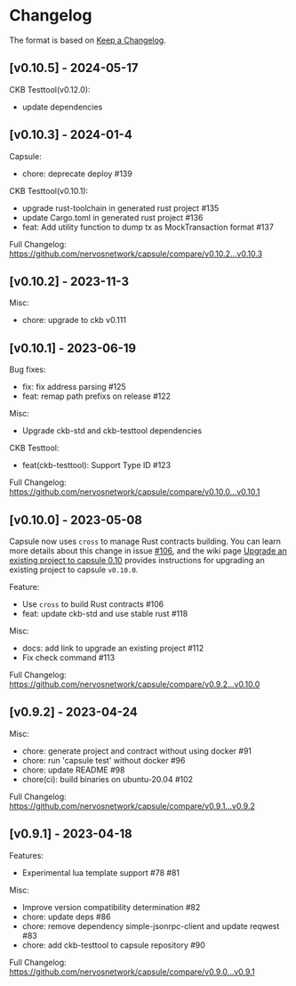# Changelog

The format is based on [Keep a Changelog](https://keepachangelog.com).

## [v0.10.5] - 2024-05-17

CKB Testtool(v0.12.0):

* update dependencies

## [v0.10.3] - 2024-01-4

Capsule:

* chore: deprecate deploy #139

CKB Testtool(v0.10.1):

* upgrade rust-toolchain in generated rust project #135
* update Cargo.toml in generated rust project #136
* feat: Add utility function to dump tx as MockTransaction format #137

Full Changelog: https://github.com/nervosnetwork/capsule/compare/v0.10.2...v0.10.3

## [v0.10.2] - 2023-11-3

Misc:

* chore: upgrade to ckb v0.111

## [v0.10.1] - 2023-06-19

Bug fixes:

* fix: fix address parsing #125
* feat: remap path prefixs on release #122

Misc:

* Upgrade ckb-std and ckb-testtool dependencies


CKB Testtool:

* feat(ckb-testtool): Support Type ID #123


Full Changelog: https://github.com/nervosnetwork/capsule/compare/v0.10.0...v0.10.1

## [v0.10.0] - 2023-05-08

Capsule now uses `cross` to manage Rust contracts building. You can learn more details about this change in issue [#106](https://github.com/nervosnetwork/capsule/pull/106), and the wiki page [Upgrade an existing project to capsule 0.10](https://github.com/nervosnetwork/capsule/wiki/Upgrade-an-existing-project-to-capsule-0.10) provides instructions for upgrading an existing project to capsule `v0.10.0`.

Feature:

* Use `cross` to build Rust contracts #106
* feat: update ckb-std and use stable rust #118

Misc:

* docs: add link to upgrade an existing project #112
* Fix check command #113

Full Changelog: https://github.com/nervosnetwork/capsule/compare/v0.9.2...v0.10.0

## [v0.9.2] - 2023-04-24

Misc:

* chore: generate project and contract without using docker #91
* chore: run 'capsule test' without docker #96
* chore: update README #98
* chore(ci): build binaries on ubuntu-20.04 #102

Full Changelog: https://github.com/nervosnetwork/capsule/compare/v0.9.1...v0.9.2

## [v0.9.1] - 2023-04-18

Features:

* Experimental lua template support #78 #81

Misc:

* Improve version compatibility determination #82
* chore: update deps #86
* chore: remove dependency simple-jsonrpc-client and update reqwest #83
* chore: add ckb-testtool to capsule repository #90

Full Changelog: https://github.com/nervosnetwork/capsule/compare/v0.9.0...v0.9.1
